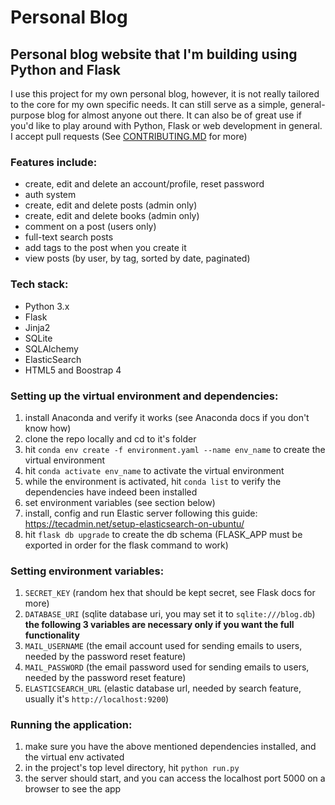 # Personal Blog

## Personal blog website that I'm building using Python and Flask

I use this project for my own personal blog, however, it is not really tailored to the core for my own specific needs.
It can still serve as a simple, general-purpose blog for almost anyone out there.
It can also be of great use if you'd like to play around with Python, Flask or web development in general.
I accept pull requests (See [CONTRIBUTING.MD](https://github.com/JulianHysi/personal_blog/blob/master/CONTRIBUTING.md) for more)

<!-- add here a link to the blog, and a screenshot of it -->

### Features include:
- create, edit and delete an account/profile, reset password
- auth system
- create, edit and delete posts (admin only)
- create, edit and delete books (admin only) 
- comment on a post (users only)
- full-text search posts 
- add tags to the post when you create it
- view posts (by user, by tag, sorted by date, paginated)

### Tech stack:
- Python 3.x
- Flask
- Jinja2
- SQLite
- SQLAlchemy
- ElasticSearch
- HTML5 and Boostrap 4

### Setting up the virtual environment and dependencies:
1. install Anaconda and verify it works (see Anaconda docs if you don't know how)
2. clone the repo locally and cd to it's folder
3. hit `conda env create -f environment.yaml --name env_name` to create the virtual environment
4. hit `conda activate env_name` to activate the virtual environment
5. while the environment is activated, hit `conda list` to verify the dependencies have indeed been installed
6. set environment variables (see section below)
7. install, config and run Elastic server following this guide: https://tecadmin.net/setup-elasticsearch-on-ubuntu/
8. hit `flask db upgrade` to create the db schema (FLASK_APP must be exported in order for the flask command to work)

### Setting environment variables:
1. `SECRET_KEY` (random hex that should be kept secret, see Flask docs for more)
2. `DATABASE_URI` (sqlite database uri, you may set it to `sqlite:///blog.db`)
**the following 3 variables are necessary only if you want the full functionality**
3. `MAIL_USERNAME` (the email account used for sending emails to users, needed by the password reset feature)
4. `MAIL_PASSWORD` (the email password used for sending emails to users, needed by the password reset feature)
5. `ELASTICSEARCH_URL` (elastic database url, needed by search feature, usually it's `http://localhost:9200`)

### Running the application:
1. make sure you have the above mentioned dependencies installed, and the virtual env activated
2. in the project's top level directory, hit `python run.py`
3. the server should start, and you can access the localhost port 5000 on a browser to see the app
